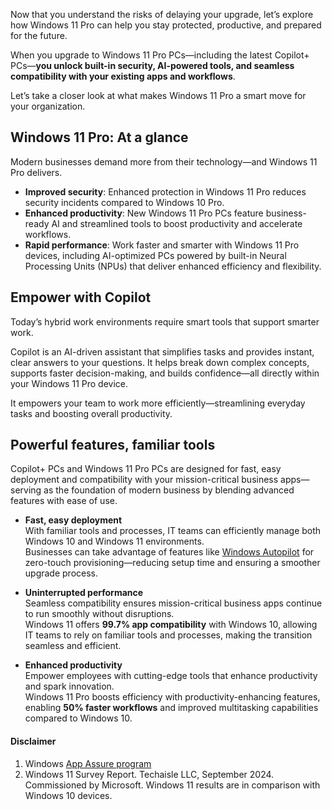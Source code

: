 Now that you understand the risks of delaying your upgrade, let’s explore how Windows 11 Pro can help you stay protected, productive, and prepared for the future.

When you upgrade to Windows 11 Pro PCs—including the latest Copilot+ PCs—**you unlock built-in security, AI-powered tools, and seamless compatibility with your existing apps and workflows**.

Let’s take a closer look at what makes Windows 11 Pro a smart move for your organization.

## Windows 11 Pro: At a glance

Modern businesses demand more from their technology—and Windows 11 Pro delivers.

- **Improved security**: Enhanced protection in Windows 11 Pro reduces security incidents compared to Windows 10 Pro.
- **Enhanced productivity**: New Windows 11 Pro PCs feature business-ready AI and streamlined tools to boost productivity and accelerate workflows.
- **Rapid performance**: Work faster and smarter with Windows 11 Pro devices, including AI-optimized PCs powered by built-in Neural Processing Units (NPUs) that deliver enhanced efficiency and flexibility.

## Empower with Copilot

Today’s hybrid work environments require smart tools that support smarter work.

Copilot is an AI-driven assistant that simplifies tasks and provides instant, clear answers to your questions. It helps break down complex concepts, supports faster decision-making, and builds confidence—all directly within your Windows 11 Pro device.

It empowers your team to work more efficiently—streamlining everyday tasks and boosting overall productivity.

## Powerful features, familiar tools

Copilot+ PCs and Windows 11 Pro PCs are designed for fast, easy deployment and compatibility with your mission-critical business apps—serving as the foundation of modern business by blending advanced features with ease of use.

- **Fast, easy deployment**  
  With familiar tools and processes, IT teams can efficiently manage both Windows 10 and Windows 11 environments.  
  Businesses can take advantage of features like [Windows Autopilot](autopilot/overview) for zero-touch provisioning—reducing setup time and ensuring a smoother upgrade process.

- **Uninterrupted performance**  
  Seamless compatibility ensures mission-critical business apps continue to run smoothly without disruptions.  
  Windows 11 offers **99.7% app compatibility** with Windows 10, allowing IT teams to rely on familiar tools and processes, making the transition seamless and efficient.  

- **Enhanced productivity**  
  Empower employees with cutting-edge tools that enhance productivity and spark innovation.  
  Windows 11 Pro boosts efficiency with productivity-enhancing features, enabling **50% faster workflows** and improved multitasking capabilities compared to Windows 10.

#### Disclaimer

1. Windows [App Assure program](/windows/compatibility/app-assure)  
1. Windows 11 Survey Report. Techaisle LLC, September 2024. Commissioned by Microsoft. Windows 11 results are in comparison with Windows 10 devices.